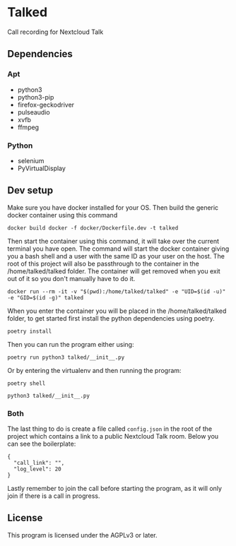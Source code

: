# Talked

Call recording for Nextcloud Talk

## Dependencies

### Apt

* python3
* python3-pip
* firefox-geckodriver
* pulseaudio
* xvfb
* ffmpeg

### Python

* selenium
* PyVirtualDisplay

## Dev setup

Make sure you have docker installed for your OS. Then build the generic docker container using this command
```
docker build docker -f docker/Dockerfile.dev -t talked
```

Then start the container using this command, it will take over the current terminal you have open. The command will start the docker container giving you a bash shell and a user with the same ID as your user on the host. The root of this project will also be passthrough to the container in the /home/talked/talked folder. The container will get removed when you exit out of it so you don't manually have to do it.
```
docker run --rm -it -v "$(pwd):/home/talked/talked" -e "UID=$(id -u)" -e "GID=$(id -g)" talked
```

When you enter the container you will be placed in the /home/talked/talked folder, to get started first install the python dependencies using poetry.
```
poetry install
```

Then you can run the program either using:
```
poetry run python3 talked/__init__.py
```
Or by entering the virtualenv and then running the program:
```
poetry shell

python3 talked/__init__.py
```

### Both

The last thing to do is create a file called `config.json` in the root of the project which contains a link to a public Nextcloud Talk room. Below you can see the boilerplate:
```
{
  "call_link": "",
  "log_level": 20
}
```

Lastly remember to join the call before starting the program, as it will only join if there is a call in progress.

## License

This program is licensed under the AGPLv3 or later.
